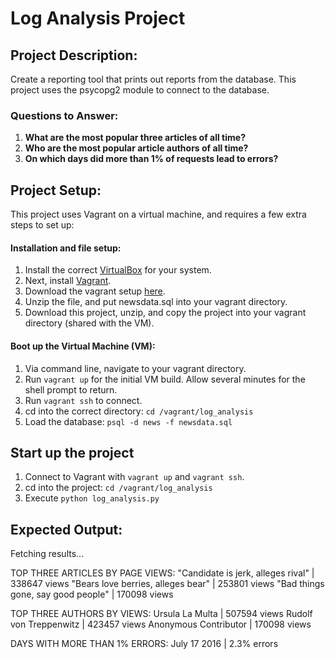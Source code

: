 # Log Analysis Project

## Project Description:
Create a reporting tool that prints out reports from the database. 
This project uses the psycopg2 module to connect to the database.
### Questions to Answer:
1. **What are the most popular three articles of all time?** 
1. **Who are the most popular article authors of all time?**
1. **On which days did more than 1% of requests lead to errors?**

## Project Setup:
This project uses Vagrant on a virtual machine, and requires a few extra steps to set up:

#### Installation and file setup:
1. Install the correct [VirtualBox](https://www.virtualbox.org/) for your system. 
1. Next, install [Vagrant](https://www.vagrantup.com/).
1. Download the vagrant setup [here](https://d17h27t6h515a5.cloudfront.net/topher/2017/August/59822701_fsnd-virtual-machine/fsnd-virtual-machine.zip).
1. Unzip the file, and put newsdata.sql into your vagrant directory.
1. Download this project, unzip, and copy the project into your vagrant directory (shared with the VM).

#### Boot up the Virtual Machine (VM):
1. Via command line, navigate to your vagrant directory. 
1. Run ``` vagrant up ``` for the initial VM build. Allow several minutes for the shell prompt to return.
1. Run ``` vagrant ssh ``` to connect.
1. cd into the correct directory: ``` cd /vagrant/log_analysis ```
1. Load the database: ``` psql -d news -f newsdata.sql ```

## Start up the project
1. Connect to Vagrant with ``` vagrant up ``` and ``` vagrant ssh ```. 
1. cd into the project: ``` cd /vagrant/log_analysis ```
1. Execute ``` python log_analysis.py ```

## Expected Output:
Fetching results...

TOP THREE ARTICLES BY PAGE VIEWS:
"Candidate is jerk, alleges rival" | 338647 views
"Bears love berries, alleges bear" | 253801 views
"Bad things gone, say good people" | 170098 views

TOP THREE AUTHORS BY VIEWS:
Ursula La Multa | 507594 views
Rudolf von Treppenwitz | 423457 views
Anonymous Contributor | 170098 views

DAYS WITH MORE THAN 1% ERRORS:
July 17 2016 | 2.3% errors
